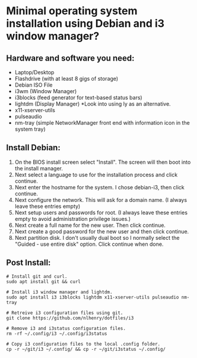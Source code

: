 # Minimal operating system installation using Debian and i3 window manager?

## Hardware and software you need:
- Laptop/Desktop
- Flashdrive (with at least 8 gigs of storage)
- Debian ISO File
- i3wm (Window Manager)
- i3blocks (feed generator for text-based status bars)
- lightdm (Display Manager) *Look into using ly as an alternative.
- x11-xserver-utils 
- pulseaudio
- nm-tray (simple NetworkManager front end with information icon in the system tray)

## Install Debian:
1. On the BIOS install screen select "Install". The screen will then boot into the install manager. 
2. Next select a language to use for the installation process and click continue. 
3. Next enter the hostname for the system. I chose debian-i3, then click continue.
4. Next configure the network. This will ask for a domain name. (I always leave these entries empty)
5. Next setup users and passwords for root. (I always leave these entries empty to avoid administration privilege issues.)
6. Next create a full name for the new user. Then click continue.
7. Next create a good password for the new user and then click continue.
8. Next partition disk. I don't usually dual boot so I normally select the "Guided - use entire disk" option. Click continue when done. 

## Post Install:
```
# Install git and curl.
sudo apt install git && curl
```
```
# Install i3 window manager and lightdm.
sudo apt install i3 i3blocks lightdm x11-xserver-utils pulseaudio nm-tray
```
```
# Retreive i3 configuration files using git.
git clone https://github.com/nlhenry/dotfiles/i3
```
```
# Remove i3 and i3status configuration files.
rm -rf ~/.config/i3 ~/.config/i3status
```
```
# Copy i3 configuration files to the local .config folder.
cp -r ~/git/i3 ~/.config/ && cp -r ~/git/i3status ~/.config/
```
